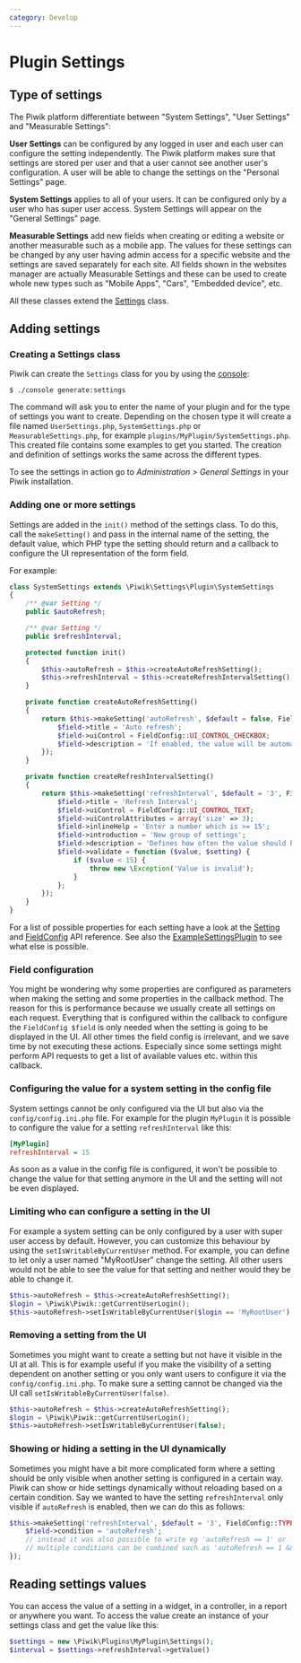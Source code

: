 ```yaml
---
category: Develop
---
```

# Plugin Settings

## Type of settings

The Piwik platform differentiate between "System Settings", "User Settings" and "Measurable Settings":

**User Settings** can be configured by any logged in user and each user can configure the setting independently.
The Piwik platform makes sure that settings are stored per user and that a user cannot see another user's configuration.
A user will be able to change the settings on the "Personal Settings" page.

**System Settings** applies to all of your users. It can be configured only by a user who has super user access.
System Settings will appear on the "General Settings" page.

**Measurable Settings** add new fields when creating or editing a website or another measurable such as a mobile app.
The values for these settings can be changed by any user having admin access for a specific website and the settings
are saved separately for each site. All fields shown in the websites manager are actually Measurable Settings and these
can be used to create whole new types such as "Mobile Apps", "Cars", "Embedded device", etc.

All these classes extend the [Settings](/api-reference/Piwik/Settings/Settings) class.

## Adding settings

### Creating a Settings class

Piwik can create the `Settings` class for you by using the [console](/guides/piwik-on-the-command-line):

```
$ ./console generate:settings
```

The command will ask you to enter the name of your plugin and for the type of settings you want to create.
 Depending on the chosen type it will create a file named `UserSettings.php`, `SystemSettings.php` or
 `MeasurableSettings.php`, for example `plugins/MyPlugin/SystemSettings.php`. This created file contains some examples to
 get you started. The creation and definition of settings works the same across the different types.

To see the settings in action go to *Administration > General Settings* in your Piwik installation.

### Adding one or more settings

Settings are added in the `init()` method of the settings class. To do this, call the `makeSetting()` and pass in the
internal name of the setting, the default value, which PHP type the setting should return and a callback to configure
the UI representation of the form field.

For example:

```php
class SystemSettings extends \Piwik\Settings\Plugin\SystemSettings
{
    /** @var Setting */
    public $autoRefresh;

    /** @var Setting */
    public $refreshInterval;

    protected function init()
    {
        $this->autoRefresh = $this->createAutoRefreshSetting();
        $this->refreshInterval = $this->createRefreshIntervalSetting();
    }

    private function createAutoRefreshSetting()
    {
        return $this->makeSetting('autoRefresh', $default = false, FieldConfig::TYPE_BOOL, function (FieldConfig $field) {
            $field->title = 'Auto refresh';
            $field->uiControl = FieldConfig::UI_CONTROL_CHECKBOX;
            $field->description = 'If enabled, the value will be automatically refreshed depending on the specified interval';
        });
    }

    private function createRefreshIntervalSetting()
    {
        return $this->makeSetting('refreshInterval', $default = '3', FieldConfig::TYPE_INT, function (FieldConfig $field) {
            $field->title = 'Refresh Interval';
            $field->uiControl = FieldConfig::UI_CONTROL_TEXT;
            $field->uiControlAttributes = array('size' => 3);
            $field->inlineHelp = 'Enter a number which is >= 15';
            $field->introduction = 'New group of settings';
            $field->description = 'Defines how often the value should be updated';
            $field->validate = function ($value, $setting) {
                if ($value < 15) {
                    throw new \Exception('Value is invalid');
                }
            };
        });
    }
}
```

For a list of possible properties for each setting have a look at the [Setting](/api-reference/Piwik/Settings/Setting)
and [FieldConfig](/api-reference/Piwik/Settings/FieldConfig) API reference. See also the
[ExampleSettingsPlugin](https://github.com/matomo-org/matomo/tree/master/plugins/ExampleSettingsPlugin) to see what else is possible.

### Field configuration

You might be wondering why some properties are configured as parameters when making the setting and some properties in
the callback method. The reason for this is performance because we usually create all settings on each request.
Everything that is configured within the callback to configure the `FieldConfig $field` is only needed when the setting
is going to be displayed in the UI. All other times the field config is irrelevant, and we save time by not executing
these actions. Especially since some settings might perform API requests to get a list of available values etc. within
 this callback.

### Configuring the value for a system setting in the config file

System settings cannot be only configured via the UI but also via the `config/config.ini.php` file. For example for
the plugin `MyPlugin` it is possible to configure the value for a setting `refreshInterval` like this:

```ini
[MyPlugin]
refreshInterval = 15
```

As soon as a value in the config file is configured, it won't be possible to change the value for that setting anymore
in the UI and the setting will not be even displayed.

### Limiting who can configure a setting in the UI

For example a system setting can be only configured by a user with super user access by default. However, you can
customize this behaviour by using the `setIsWritableByCurrentUser` method. For example, you can define to let only a user
named "MyRootUser" change the setting. All other users would not be able to see the value for that setting and neither
would they be able to change it.

```php
$this->autoRefresh = $this->createAutoRefreshSetting();
$login = \Piwik\Piwik::getCurrentUserLogin();
$this->autoRefresh->setIsWritableByCurrentUser($login == 'MyRootUser');
```

### Removing a setting from the UI

Sometimes you might want to create a setting but not have it visible in the UI at all. This is for example useful if you
make the visibility of a setting dependent on another setting or you only want users to configure it via the
`config/config.ini.php`. To make sure a setting cannot be changed via the UI call `setIsWritableByCurrentUser(false)`.

```php
$this->autoRefresh = $this->createAutoRefreshSetting();
$login = \Piwik\Piwik::getCurrentUserLogin();
$this->autoRefresh->setIsWritableByCurrentUser(false);
```

### Showing or hiding a setting in the UI dynamically

Sometimes you might have a bit more complicated form where a setting should be only visible when another setting
is configured in a certain way. Piwik can show or hide settings dynamically without reloading based on a certain
condition. Say we wanted to have the setting `refreshInterval` only visible if `autoRefresh` is enabled, then
we can do this as follows:

```php
$this->makeSetting('refreshInterval', $default = '3', FieldConfig::TYPE_INT, function (FieldConfig $field) {
    $field->condition = 'autoRefresh';
    // instead it was also possible to write eg 'autoRefresh == 1' or 'autoRefresh == true'
    // multiple conditions can be combined such as 'autoRefresh == 1 && anotherSetting == "foobar"'
});
```

## Reading settings values

You can access the value of a setting in a widget, in a controller, in a report or anywhere you want. To access the value create an instance of your settings class and get the value like this:

```php
$settings = new \Piwik\Plugins\MyPlugin\Settings();
$interval = $settings->refreshInterval->getValue()
```
